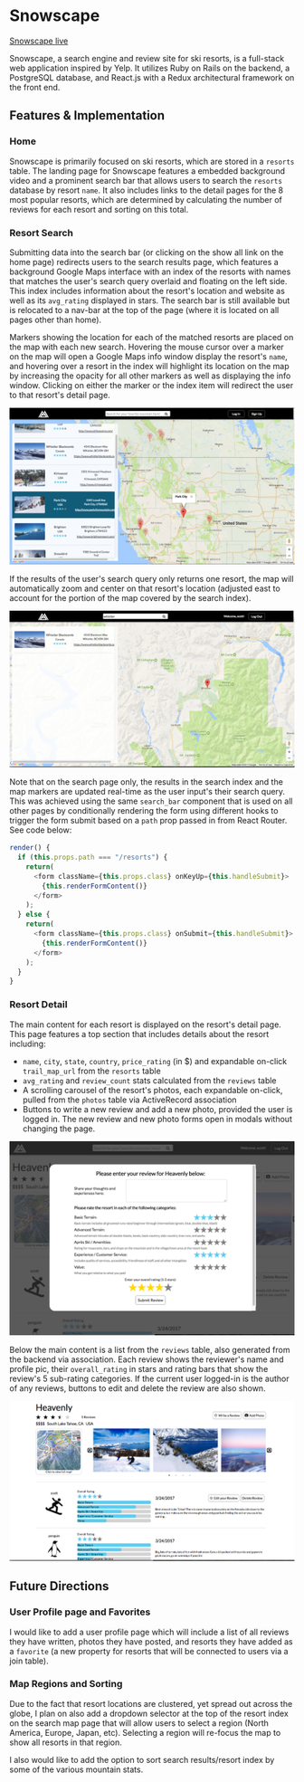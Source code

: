# Snowscape

[Snowscape live][snowscape]

[snowscape]: https://snowscape.herokuapp.com/#/
Snowscape, a search engine and review site for ski resorts, is a full-stack web application inspired by Yelp. It utilizes Ruby on Rails on the backend, a PostgreSQL database, and React.js with a Redux architectural framework on the front end.

## Features & Implementation

### Home

Snowscape is primarily focused on ski resorts, which are stored in a `resorts` table. The landing page for Snowscape features a embedded background video and a prominent search bar that allows users to search the `resorts` database by resort `name`. It also includes links to the detail pages for the 8 most popular resorts, which are determined by calculating the number of reviews for each resort and sorting on this total.

### Resort Search

Submitting data into the search bar (or clicking on the show all link on the home page) redirects users to the search results page, which features a background Google Maps interface with an index of the resorts with names that matches the user's search query overlaid and floating on the left side. This index includes information about the resort's location and website as well as its `avg_rating` displayed in stars. The search bar is still available but is relocated to a nav-bar at the top of the page (where it is located on all pages other than home).

Markers showing the location for each of the matched resorts are placed on the map with each new search. Hovering the mouse cursor over a marker on the map will open a Google Maps info window display the resort's `name`, and hovering over a resort in the index will highlight its location on the map by increasing the opacity for all other markers as well as displaying the info window. Clicking on either the marker or the index item will redirect the user to that resort's detail page.

<p align="center">
 <img src="readme_photos/search-page.png">
</p>

If the results of the user's search query only returns one resort, the map will automatically zoom and center on that resort's location (adjusted east to account for the portion of the map covered by the search index).

<p align="center">
 <img src="readme_photos/single-resort-search.png">
</p>

Note that on the search page only, the results in the search index and the map markers are updated real-time as the user input's their search query. This was achieved using the same `search_bar` component that is used on all other pages by conditionally rendering the form using different hooks to trigger the form submit based on a `path` prop passed in from React Router. See code below:

```javascript
render() {
  if (this.props.path === "/resorts") {
    return(
      <form className={this.props.class} onKeyUp={this.handleSubmit}>
        {this.renderFormContent()}
      </form>
    );
  } else {
    return(
      <form className={this.props.class} onSubmit={this.handleSubmit}>
        {this.renderFormContent()}
      </form>
    );
  }
}
```

### Resort Detail

The main content for each resort is displayed on the resort's detail page. This page features a top section that includes details about the resort including:
  - `name`, `city`, `state`, `country`, `price_rating` (in $) and expandable on-click `trail_map_url` from the `resorts` table
  - `avg_rating` and `review_count` stats calculated from the `reviews` table
  - A scrolling carousel of the resort's photos, each expandable on-click, pulled from the `photos` table via ActiveRecord association
  - Buttons to write a new review and add a new photo, provided the user is logged in. The new review and new photo forms open in modals without changing the page.

<p align="center">
 <img src="readme_photos/review-form.png">
</p>

Below the main content is a list from the `reviews` table, also generated from the backend via association. Each review shows the reviewer's name and profile pic, their `overall_rating` in stars and rating bars that show the review's 5 sub-rating categories. If the current user logged-in is the author of any reviews, buttons to edit and delete the review are also shown.

<p align="center">
 <img src="readme_photos/resort-detail.png">
</p>

## Future Directions

### User Profile page and Favorites

I would like to add a user profile page which will include a list of all reviews they have written, photos they have posted, and resorts they have added as a `favorite` (a new property for resorts that will be connected to users via a join table).

### Map Regions and Sorting

Due to the fact that resort locations are clustered, yet spread out across the globe, I plan on also add a dropdown selector at the top of the resort index on the search map page that will allow users to select a region (North America, Europe, Japan, etc). Selecting a region will re-focus the map to show all resorts in that region.

I also would like to add the option to sort search results/resort index by some of the various mountain stats.
